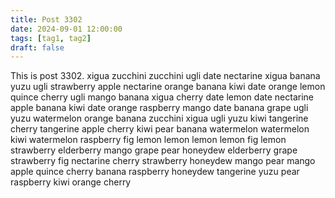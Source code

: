 ```yaml
---
title: Post 3302
date: 2024-09-01 12:00:00
tags: [tag1, tag2]
draft: false
---
```

This is post 3302.
xigua
zucchini
zucchini
ugli
date
nectarine
xigua
banana
yuzu
ugli
strawberry
apple
nectarine
orange
banana
kiwi
date
orange
lemon
quince
cherry
ugli
mango
banana
xigua
cherry
date
lemon
date
nectarine
apple
banana
kiwi
date
orange
raspberry
mango
date
banana
grape
ugli
yuzu
watermelon
orange
banana
zucchini
xigua
ugli
yuzu
kiwi
tangerine
cherry
tangerine
apple
cherry
kiwi
pear
banana
watermelon
watermelon
kiwi
watermelon
raspberry
fig
lemon
lemon
lemon
lemon
fig
lemon
strawberry
elderberry
mango
grape
pear
honeydew
elderberry
grape
strawberry
fig
nectarine
cherry
strawberry
honeydew
mango
pear
mango
apple
quince
cherry
banana
raspberry
honeydew
tangerine
yuzu
pear
raspberry
kiwi
orange
cherry
